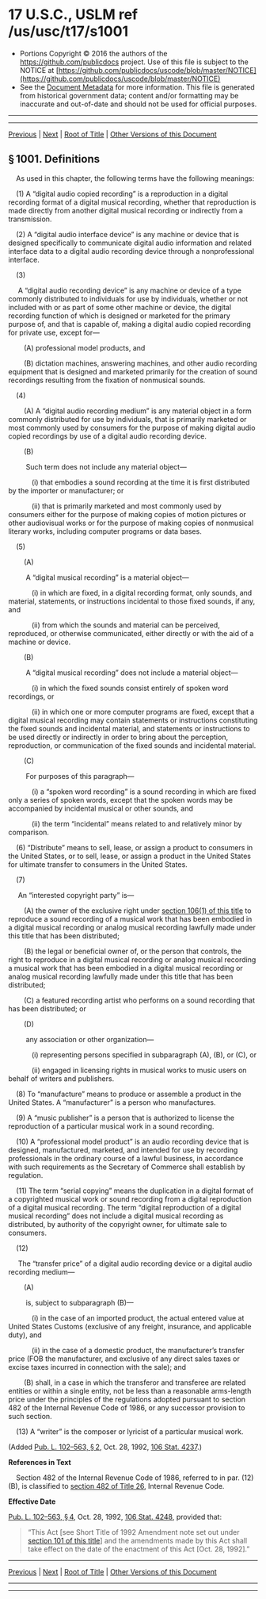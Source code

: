---
---

# 17 U.S.C., USLM ref /us/usc/t17/s1001

* Portions Copyright © 2016 the authors of the https://github.com/publicdocs project.
  Use of this file is subject to the NOTICE at [https://github.com/publicdocs/uscode/blob/master/NOTICE](https://github.com/publicdocs/uscode/blob/master/NOTICE)
* See the [Document Metadata](././../../../../..//README.md) for more information.
  This file is generated from historical government data; content and/or formatting may be inaccurate and out-of-date and should not be used for official purposes.

----------
----------

[Previous](./../../../../..//us/usc/t17/ch10/schA/m__us_usc_t17_ch10_schA.md) | [Next](./../../../../..//us/usc/t17/ch10/schB/m__us_usc_t17_ch10_schB.md) | [Root of Title](./../../../../../) | [Other Versions of this Document](https://publicdocs.github.io/go/links?ns=uslm&ref=%2Fus%2Fusc%2Ft17%2Fs1001)

## § 1001. Definitions

    As used in this chapter, the following terms have the following meanings:

    (1) A “digital audio copied recording” is a reproduction in a digital recording format of a digital musical recording, whether that reproduction is made directly from another digital musical recording or indirectly from a transmission.

    (2) A “digital audio interface device” is any machine or device that is designed specifically to communicate digital audio information and related interface data to a digital audio recording device through a nonprofessional interface.

    (3)

     A “digital audio recording device” is any machine or device of a type commonly distributed to individuals for use by individuals, whether or not included with or as part of some other machine or device, the digital recording function of which is designed or marketed for the primary purpose of, and that is capable of, making a digital audio copied recording for private use, except for—

        (A) professional model products, and

        (B) dictation machines, answering machines, and other audio recording equipment that is designed and marketed primarily for the creation of sound recordings resulting from the fixation of nonmusical sounds.

    (4)

        (A) A “digital audio recording medium” is any material object in a form commonly distributed for use by individuals, that is primarily marketed or most commonly used by consumers for the purpose of making digital audio copied recordings by use of a digital audio recording device.

        (B)

         Such term does not include any material object—

            (i) that embodies a sound recording at the time it is first distributed by the importer or manufacturer; or

            (ii) that is primarily marketed and most commonly used by consumers either for the purpose of making copies of motion pictures or other audiovisual works or for the purpose of making copies of nonmusical literary works, including computer programs or data bases.

    (5)

        (A)

         A “digital musical recording” is a material object—

            (i) in which are fixed, in a digital recording format, only sounds, and material, statements, or instructions incidental to those fixed sounds, if any, and

            (ii) from which the sounds and material can be perceived, reproduced, or otherwise communicated, either directly or with the aid of a machine or device.

        (B)

         A “digital musical recording” does not include a material object—

            (i) in which the fixed sounds consist entirely of spoken word recordings, or

            (ii) in which one or more computer programs are fixed, except that a digital musical recording may contain statements or instructions constituting the fixed sounds and incidental material, and statements or instructions to be used directly or indirectly in order to bring about the perception, reproduction, or communication of the fixed sounds and incidental material.

        (C)

         For purposes of this paragraph—

            (i) a “spoken word recording” is a sound recording in which are fixed only a series of spoken words, except that the spoken words may be accompanied by incidental musical or other sounds, and

            (ii) the term “incidental” means related to and relatively minor by comparison.

    (6) “Distribute” means to sell, lease, or assign a product to consumers in the United States, or to sell, lease, or assign a product in the United States for ultimate transfer to consumers in the United States.

    (7)

     An “interested copyright party” is—

        (A) the owner of the exclusive right under [section 106(1) of this title][/us/usc/t17/s106/1] to reproduce a sound recording of a musical work that has been embodied in a digital musical recording or analog musical recording lawfully made under this title that has been distributed;

        (B) the legal or beneficial owner of, or the person that controls, the right to reproduce in a digital musical recording or analog musical recording a musical work that has been embodied in a digital musical recording or analog musical recording lawfully made under this title that has been distributed;

        (C) a featured recording artist who performs on a sound recording that has been distributed; or

        (D)

         any association or other organization—

            (i) representing persons specified in subparagraph (A), (B), or (C), or

            (ii) engaged in licensing rights in musical works to music users on behalf of writers and publishers.

    (8) To “manufacture” means to produce or assemble a product in the United States. A “manufacturer” is a person who manufactures.

    (9) A “music publisher” is a person that is authorized to license the reproduction of a particular musical work in a sound recording.

    (10) A “professional model product” is an audio recording device that is designed, manufactured, marketed, and intended for use by recording professionals in the ordinary course of a lawful business, in accordance with such requirements as the Secretary of Commerce shall establish by regulation.

    (11) The term “serial copying” means the duplication in a digital format of a copyrighted musical work or sound recording from a digital reproduction of a digital musical recording. The term “digital reproduction of a digital musical recording” does not include a digital musical recording as distributed, by authority of the copyright owner, for ultimate sale to consumers.

    (12)

     The “transfer price” of a digital audio recording device or a digital audio recording medium—

        (A)

         is, subject to subparagraph (B)—

            (i) in the case of an imported product, the actual entered value at United States Customs (exclusive of any freight, insurance, and applicable duty), and

            (ii) in the case of a domestic product, the manufacturer’s transfer price (FOB the manufacturer, and exclusive of any direct sales taxes or excise taxes incurred in connection with the sale); and

        (B) shall, in a case in which the transferor and transferee are related entities or within a single entity, not be less than a reasonable arms-length price under the principles of the regulations adopted pursuant to section 482 of the Internal Revenue Code of 1986, or any successor provision to such section.

    (13) A “writer” is the composer or lyricist of a particular musical work.

(Added [Pub. L. 102–563, § 2][/us/pl/102/563/s2], Oct. 28, 1992, [106 Stat. 4237][/us/stat/106/4237].)

 __References in Text__ 

    Section 482 of the Internal Revenue Code of 1986, referred to in par. (12)(B), is classified to [section 482 of Title 26][/us/usc/t26/s482], Internal Revenue Code.

 __Effective Date__ 

[Pub. L. 102–563, § 4][/us/pl/102/563/s4], Oct. 28, 1992, [106 Stat. 4248][/us/stat/106/4248], provided that: 

> “This Act \[see Short Title of 1992 Amendment note set out under [section 101 of this title][/us/usc/t17/s101]\] and the amendments made by this Act shall take effect on the date of the enactment of this Act \[Oct. 28, 1992\].”

----------

[Previous](./../../../../..//us/usc/t17/ch10/schA/m__us_usc_t17_ch10_schA.md) | [Next](./../../../../..//us/usc/t17/ch10/schB/m__us_usc_t17_ch10_schB.md) | [Root of Title](./../../../../../) | [Other Versions of this Document](https://publicdocs.github.io/go/links?ns=uslm&ref=%2Fus%2Fusc%2Ft17%2Fs1001)

----------
----------

[/us/usc/t17/s106/1]: https://publicdocs.github.io/go/links?ns=uslm&ref=%2Fus%2Fusc%2Ft17%2Fs106%2F1
[/us/pl/102/563/s2]: https://publicdocs.github.io/go/links?ns=uslm&ref=%2Fus%2Fpl%2F102%2F563%2Fs2
[/us/stat/106/4237]: https://publicdocs.github.io/go/links?ns=uslm&ref=%2Fus%2Fstat%2F106%2F4237
[/us/usc/t26/s482]: https://publicdocs.github.io/go/links?ns=uslm&ref=%2Fus%2Fusc%2Ft26%2Fs482
[/us/pl/102/563/s4]: https://publicdocs.github.io/go/links?ns=uslm&ref=%2Fus%2Fpl%2F102%2F563%2Fs4
[/us/stat/106/4248]: https://publicdocs.github.io/go/links?ns=uslm&ref=%2Fus%2Fstat%2F106%2F4248
[/us/usc/t17/s101]: https://publicdocs.github.io/go/links?ns=uslm&ref=%2Fus%2Fusc%2Ft17%2Fs101


